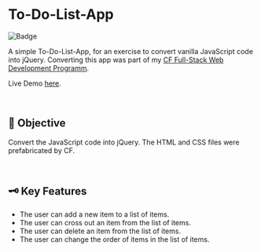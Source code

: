 # To-Do-List-App
![Badge](https://img.shields.io/badge/demo-online-green)

A simple To-Do-List-App, for an exercise to convert vanilla JavaScript code into jQuery. Converting this app was part of my [CF Full-Stack Web Development Programm](https://almanowski.github.io/to-do-list-app/).

Live Demo [here](https://almanowski.github.io/pokedex-app/).



<p>&nbsp;</p>

## 📝 Objective
Convert the JavaScript code into jQuery. The HTML and CSS files were prefabricated by CF. 

<p>&nbsp;</p>

## 🗝️ Key Features
* The user can add a new item to a list of items.
* The user can cross out an item from the list of items.
* The user can delete an item from the list of items.
* The user can change the order of items in the list of items.

